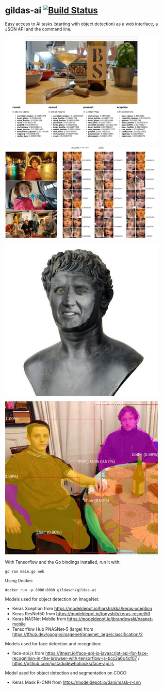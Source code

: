 # gildas-ai [![Build Status](https://travis-ci.org/GildasCh/gildas-ai.svg?branch=master)](https://travis-ci.org/GildasCh/gildas-ai)

Easy access to AI tasks (starting with object detection) as a web
interface, a JSON API and the command line.

![wine](static/wine.png)

![faces](static/faces_wide.png)

![faceswap](static/faceswap.jpg)

![masks](static/masks.jpg)

With Tensorflow and the Go bindings installed, run it with:

```
go run main.go web
```

Using Docker:

```
docker run -p 8080:8080 gildasch/gildas-ai
```

Models used for object detection on ImageNet:

- Keras Xception from https://modeldepot.io/harshsikka/keras-xception
- Keras ResNet50 from https://modeldepot.io/tonyshih/keras-resnet50
- Keras NASNet Mobile from https://modeldepot.io/jbrandowski/nasnet-mobile
- Tensorflow Hub PNASNet-5 (large) from https://tfhub.dev/google/imagenet/pnasnet_large/classification/2

Models used for face detection and recognition:

- face-api.js from https://itnext.io/face-api-js-javascript-api-for-face-recognition-in-the-browser-with-tensorflow-js-bcc2a6c4cf07 / https://github.com/justadudewhohacks/face-api.js

Model used for object detection and segmentation on COCO:

- Keras Mask R-CNN from https://modeldepot.io/dani/mask-r-cnn
